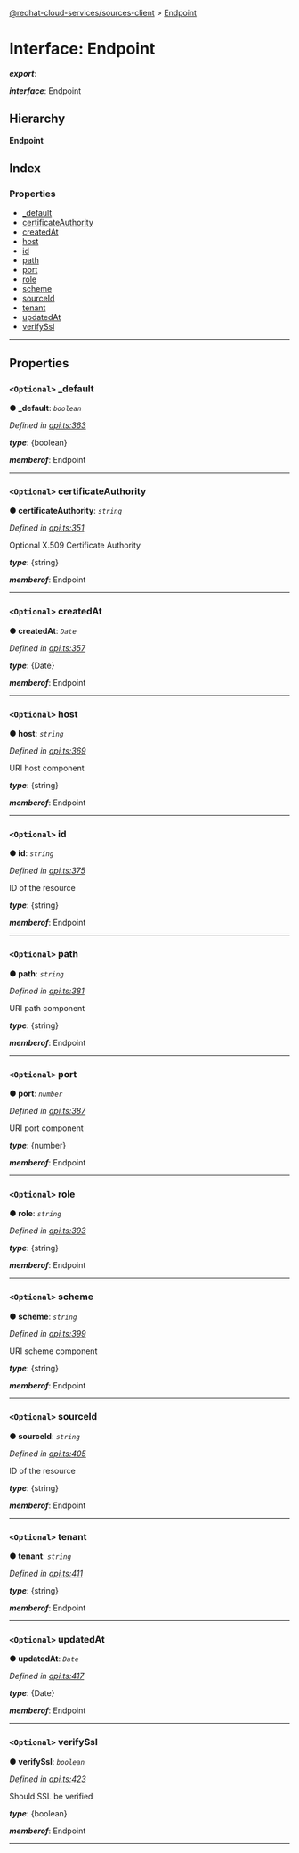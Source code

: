 [@redhat-cloud-services/sources-client](../README.md) > [Endpoint](../interfaces/endpoint.md)

# Interface: Endpoint

*__export__*: 

*__interface__*: Endpoint

## Hierarchy

**Endpoint**

## Index

### Properties

* [_default](endpoint.md#_default)
* [certificateAuthority](endpoint.md#certificateauthority)
* [createdAt](endpoint.md#createdat)
* [host](endpoint.md#host)
* [id](endpoint.md#id)
* [path](endpoint.md#path)
* [port](endpoint.md#port)
* [role](endpoint.md#role)
* [scheme](endpoint.md#scheme)
* [sourceId](endpoint.md#sourceid)
* [tenant](endpoint.md#tenant)
* [updatedAt](endpoint.md#updatedat)
* [verifySsl](endpoint.md#verifyssl)

---

## Properties

<a id="_default"></a>

### `<Optional>` _default

**● _default**: *`boolean`*

*Defined in [api.ts:363](https://github.com/RedHatInsights/javascript-clients/blob/master/packages/sources/api.ts#L363)*

*__type__*: {boolean}

*__memberof__*: Endpoint

___
<a id="certificateauthority"></a>

### `<Optional>` certificateAuthority

**● certificateAuthority**: *`string`*

*Defined in [api.ts:351](https://github.com/RedHatInsights/javascript-clients/blob/master/packages/sources/api.ts#L351)*

Optional X.509 Certificate Authority

*__type__*: {string}

*__memberof__*: Endpoint

___
<a id="createdat"></a>

### `<Optional>` createdAt

**● createdAt**: *`Date`*

*Defined in [api.ts:357](https://github.com/RedHatInsights/javascript-clients/blob/master/packages/sources/api.ts#L357)*

*__type__*: {Date}

*__memberof__*: Endpoint

___
<a id="host"></a>

### `<Optional>` host

**● host**: *`string`*

*Defined in [api.ts:369](https://github.com/RedHatInsights/javascript-clients/blob/master/packages/sources/api.ts#L369)*

URI host component

*__type__*: {string}

*__memberof__*: Endpoint

___
<a id="id"></a>

### `<Optional>` id

**● id**: *`string`*

*Defined in [api.ts:375](https://github.com/RedHatInsights/javascript-clients/blob/master/packages/sources/api.ts#L375)*

ID of the resource

*__type__*: {string}

*__memberof__*: Endpoint

___
<a id="path"></a>

### `<Optional>` path

**● path**: *`string`*

*Defined in [api.ts:381](https://github.com/RedHatInsights/javascript-clients/blob/master/packages/sources/api.ts#L381)*

URI path component

*__type__*: {string}

*__memberof__*: Endpoint

___
<a id="port"></a>

### `<Optional>` port

**● port**: *`number`*

*Defined in [api.ts:387](https://github.com/RedHatInsights/javascript-clients/blob/master/packages/sources/api.ts#L387)*

URI port component

*__type__*: {number}

*__memberof__*: Endpoint

___
<a id="role"></a>

### `<Optional>` role

**● role**: *`string`*

*Defined in [api.ts:393](https://github.com/RedHatInsights/javascript-clients/blob/master/packages/sources/api.ts#L393)*

*__type__*: {string}

*__memberof__*: Endpoint

___
<a id="scheme"></a>

### `<Optional>` scheme

**● scheme**: *`string`*

*Defined in [api.ts:399](https://github.com/RedHatInsights/javascript-clients/blob/master/packages/sources/api.ts#L399)*

URI scheme component

*__type__*: {string}

*__memberof__*: Endpoint

___
<a id="sourceid"></a>

### `<Optional>` sourceId

**● sourceId**: *`string`*

*Defined in [api.ts:405](https://github.com/RedHatInsights/javascript-clients/blob/master/packages/sources/api.ts#L405)*

ID of the resource

*__type__*: {string}

*__memberof__*: Endpoint

___
<a id="tenant"></a>

### `<Optional>` tenant

**● tenant**: *`string`*

*Defined in [api.ts:411](https://github.com/RedHatInsights/javascript-clients/blob/master/packages/sources/api.ts#L411)*

*__type__*: {string}

*__memberof__*: Endpoint

___
<a id="updatedat"></a>

### `<Optional>` updatedAt

**● updatedAt**: *`Date`*

*Defined in [api.ts:417](https://github.com/RedHatInsights/javascript-clients/blob/master/packages/sources/api.ts#L417)*

*__type__*: {Date}

*__memberof__*: Endpoint

___
<a id="verifyssl"></a>

### `<Optional>` verifySsl

**● verifySsl**: *`boolean`*

*Defined in [api.ts:423](https://github.com/RedHatInsights/javascript-clients/blob/master/packages/sources/api.ts#L423)*

Should SSL be verified

*__type__*: {boolean}

*__memberof__*: Endpoint

___

